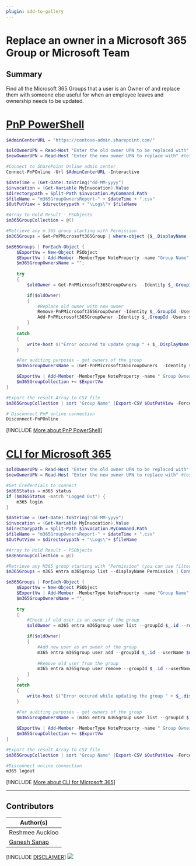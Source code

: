 ```yaml
---
plugin: add-to-gallery
---
```


# Replace an owner in a Microsoft 365 Group or Microsoft Team

## Summary

Find all the Microsoft 365 Groups that a user is an Owner of and replace them with someone else useful for when an employee leaves and ownership needs to be updated. 

# [PnP PowerShell](#tab/pnpps)

```powershell
$AdminCenterURL = "https://contoso-admin.sharepoint.com/"

$oldOwnerUPN = Read-Host "Enter the old owner UPN to be replaced with" #testUser1@contose.onmicrosoft.com
$newOwnerUPN = Read-Host "Enter the new owner UPN to replace with" #testuser2@contoso.onmicrosoft.com

#Connect to SharePoint Online admin center
Connect-PnPOnline -Url $AdminCenterURL -Interactive

$dateTime = (Get-Date).toString("dd-MM-yyyy")
$invocation = (Get-Variable MyInvocation).Value
$directorypath = Split-Path $invocation.MyCommand.Path
$fileName = "m365GroupOwnersReport-" + $dateTime + ".csv"
$OutPutView = $directorypath + "\Logs\"+ $fileName

#Array to Hold Result - PSObjects
$m365GroupCollection = @()

#Retrieve any m 365 group starting with Permission
$m365Groups = Get-PnPMicrosoft365Group | where-object {$_.DisplayName -like "Permission*"}

$m365Groups | ForEach-Object {
	$ExportVw = New-Object PSObject
	$ExportVw | Add-Member -MemberType NoteProperty -name "Group Name" -value $_.DisplayName
	$m365GroupOwnersName = "";
	
  	try
  	{
    	$oldOwner = Get-PnPMicrosoft365GroupOwners  -Identity $_.GroupId | where-object {$_.Email -eq $oldOwnerUPN}

    	if($oldOwner)
    	{
			#Replace old owner with new owner
			Remove-PnPMicrosoft365GroupOwner -Identity $_.GroupId -Users $oldOwner.Email;
			Add-PnPMicrosoft365GroupOwner -Identity $_.GroupId -Users $newOwnerUPN;
    	}
  	}
  	catch
  	{
    	write-host $("Error occured to update group " + $_.DisplayName + $Error)
  	}

  	#For auditing purposes - get owners of the group
  	$m365GroupOwnersName = (Get-PnPMicrosoft365GroupOwners  -Identity $_.GroupId | select -ExpandProperty DisplayName) -join ";";

	$ExportVw | Add-Member -MemberType NoteProperty -name " Group Owners" -value $m365GroupOwnersName
	$m365GroupCollection += $ExportVw
}

#Export the result Array to CSV file
$m365GroupCollection | sort "Group Name" |Export-CSV $OutPutView -Force -NoTypeInformation

# Disconnect PnP online connection
Disconnect-PnPOnline
```

[!INCLUDE [More about PnP PowerShell](../../docfx/includes/MORE-PNPPS.md)]

# [CLI for Microsoft 365](#tab/cli-m365-ps)

```powershell
$oldOwnerUPN = Read-Host "Enter the old owner UPN to be replaced with" #testUser1@contose.onmicrosoft.com
$newOwnerUPN = Read-Host "Enter the new owner UPN to replace with" #testuser2@contoso.onmicrosoft.com

#Get Credentials to connect
$m365Status = m365 status
if ($m365Status -match "Logged Out") {
    m365 login
}

$dateTime = (Get-Date).toString("dd-MM-yyyy")
$invocation = (Get-Variable MyInvocation).Value
$directorypath = Split-Path $invocation.MyCommand.Path
$fileName = "m365GroupOwnersReport-" + $dateTime + ".csv"
$OutPutView = $directorypath + "\Logs\"+ $fileName

#Array to Hold Result - PSObjects
$m365GroupCollection = @()

#Retrieve any M365 group starting with "Permission" (you can use filter as per your requirements)
$m365Groups = m365 entra m365group list --displayName Permission | ConvertFrom-Json

$m365Groups | ForEach-Object {
	$ExportVw = New-Object PSObject
	$ExportVw | Add-Member -MemberType NoteProperty -name "Group Name" -value $_.displayName
	$m365GroupOwnersName = "";
	
	try
	{
		#Check if old user is an owner of the group
		$oldOwner = m365 entra m365group user list --groupId $_.id --role Owner --filter "userPrincipalName eq '$($oldOwnerUPN)'"

		if($oldOwner)
		{
			#Add new user as an owner of the group
			m365 entra m365group user add --groupId $_.id --userName $newOwnerUPN --role Owner
			
			#Remove old user from the group
			m365 entra m365group user remove --groupId $_.id --userName $oldOwnerUPN --force
		}
	}
	catch
	{
		write-host $("Error occured while updating the group " + $_.displayName + $Error)
	}
	
	#For auditing purposes - get owners of the group
	$m365GroupOwnersName = (m365 entra m365group user list --groupId $_.id --role Owner | ConvertFrom-Json | select -ExpandProperty displayName) -join ";";

	$ExportVw | Add-Member -MemberType NoteProperty -name " Group Owners" -value $m365GroupOwnersName
	$m365GroupCollection += $ExportVw
}

#Export the result Array to CSV file
$m365GroupCollection | sort "Group Name" |Export-CSV $OutPutView -Force -NoTypeInformation

#Disconnect online connection
m365 logout
```

[!INCLUDE [More about CLI for Microsoft 365](../../docfx/includes/MORE-CLIM365.md)]

***

## Contributors

| Author(s) |
|-----------|
| Reshmee Auckloo |
| [Ganesh Sanap](https://ganeshsanapblogs.wordpress.com/) |


[!INCLUDE [DISCLAIMER](../../docfx/includes/DISCLAIMER.md)]
<img src="https://m365-visitor-stats.azurewebsites.net/script-samples/scripts/aad-replace-owner-with-a-different-one" aria-hidden="true" />
